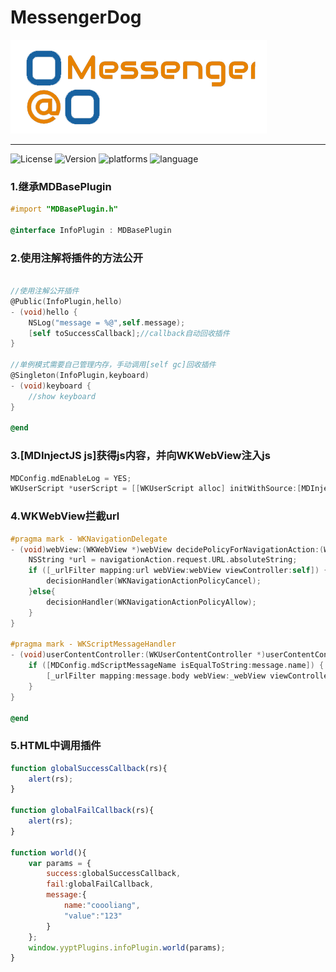 # MessengerDog

<img src="./MessengerDog.png"/><br/>


--------------------------

![License](https://img.shields.io/github/license/coooliang/MessengerDog)
![Version](https://img.shields.io/github/v/tag/coooliang/MessengerDog)
![platforms](https://img.shields.io/cocoapods/p/MessengerDog)
![language](https://img.shields.io/github/languages/top/coooliang/MessengerDog)


### 1.继承MDBasePlugin

```objective-c
#import "MDBasePlugin.h"

@interface InfoPlugin : MDBasePlugin

```

### 2.使用注解将插件的方法公开

```objective-c

//使用注解公开插件
@Public(InfoPlugin,hello)
- (void)hello {
    NSLog("message = %@",self.message);
    [self toSuccessCallback];//callback自动回收插件
}

//单例模式需要自己管理内存，手动调用[self gc]回收插件
@Singleton(InfoPlugin,keyboard)
- (void)keyboard {
    //show keyboard
}

@end
```

### 3.[MDInjectJS js]获得js内容，并向WKWebView注入js

```objective-c
MDConfig.mdEnableLog = YES;
WKUserScript *userScript = [[WKUserScript alloc] initWithSource:[MDInjectJS js] injectionTime:WKUserScriptInjectionTimeAtDocumentStart forMainFrameOnly:NO];
```

### 4.WKWebView拦截url

```objective-c
#pragma mark - WKNavigationDelegate
- (void)webView:(WKWebView *)webView decidePolicyForNavigationAction:(WKNavigationAction *)navigationAction decisionHandler:(void (^)(WKNavigationActionPolicy))decisionHandler {
    NSString *url = navigationAction.request.URL.absoluteString;
    if ([_urlFilter mapping:url webView:webView viewController:self]) {
        decisionHandler(WKNavigationActionPolicyCancel);
    }else{
        decisionHandler(WKNavigationActionPolicyAllow);
    }
}

#pragma mark - WKScriptMessageHandler
- (void)userContentController:(WKUserContentController *)userContentController didReceiveScriptMessage:(WKScriptMessage *)message {
    if ([MDConfig.mdScriptMessageName isEqualToString:message.name]) {
        [_urlFilter mapping:message.body webView:_webView viewController:self];
    }
}

@end
```

### 5.HTML中调用插件

```js
function globalSuccessCallback(rs){
    alert(rs);
}

function globalFailCallback(rs){
    alert(rs);
}

function world(){
    var params = {
        success:globalSuccessCallback,
        fail:globalFailCallback,
        message:{
            name:"coooliang",
            "value":"123"
        }
    };
    window.yyptPlugins.infoPlugin.world(params);
}
```
